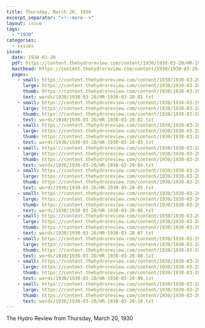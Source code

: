 ```yaml
---
title: Thursday, March 20, 1930
excerpt_separator: "<!--more-->"
layout: issue
tags:
  - "1930"
categories:
  - issues
issue:
  date: 1930-03-20
  pdf: https://content.thehydroreview.com/content/1930/1930-03-20/HR-1930-03-20.pdf
  masthead: https://content.thehydroreview.com/content/1930/1930-03-20/masthead/HR-1930-03-20.jpg
  pages:
    - small: https://content.thehydroreview.com/content/1930/1930-03-20/small/HR-1930-03-20-01.jpg
      large: https://content.thehydroreview.com/content/1930/1930-03-20/large/HR-1930-03-20-01.jpg
      thumb: https://content.thehydroreview.com/content/1930/1930-03-20/thumbnails/HR-1930-03-20-01.jpg
      text: words/1930/1930-03-20/HR-1930-03-20-01.txt
    - small: https://content.thehydroreview.com/content/1930/1930-03-20/small/HR-1930-03-20-02.jpg
      large: https://content.thehydroreview.com/content/1930/1930-03-20/large/HR-1930-03-20-02.jpg
      thumb: https://content.thehydroreview.com/content/1930/1930-03-20/thumbnails/HR-1930-03-20-02.jpg
      text: words/1930/1930-03-20/HR-1930-03-20-02.txt
    - small: https://content.thehydroreview.com/content/1930/1930-03-20/small/HR-1930-03-20-03.jpg
      large: https://content.thehydroreview.com/content/1930/1930-03-20/large/HR-1930-03-20-03.jpg
      thumb: https://content.thehydroreview.com/content/1930/1930-03-20/thumbnails/HR-1930-03-20-03.jpg
      text: words/1930/1930-03-20/HR-1930-03-20-03.txt
    - small: https://content.thehydroreview.com/content/1930/1930-03-20/small/HR-1930-03-20-04.jpg
      large: https://content.thehydroreview.com/content/1930/1930-03-20/large/HR-1930-03-20-04.jpg
      thumb: https://content.thehydroreview.com/content/1930/1930-03-20/thumbnails/HR-1930-03-20-04.jpg
      text: words/1930/1930-03-20/HR-1930-03-20-04.txt
    - small: https://content.thehydroreview.com/content/1930/1930-03-20/small/HR-1930-03-20-05.jpg
      large: https://content.thehydroreview.com/content/1930/1930-03-20/large/HR-1930-03-20-05.jpg
      thumb: https://content.thehydroreview.com/content/1930/1930-03-20/thumbnails/HR-1930-03-20-05.jpg
      text: words/1930/1930-03-20/HR-1930-03-20-05.txt
    - small: https://content.thehydroreview.com/content/1930/1930-03-20/small/HR-1930-03-20-06.jpg
      large: https://content.thehydroreview.com/content/1930/1930-03-20/large/HR-1930-03-20-06.jpg
      thumb: https://content.thehydroreview.com/content/1930/1930-03-20/thumbnails/HR-1930-03-20-06.jpg
      text: words/1930/1930-03-20/HR-1930-03-20-06.txt
    - small: https://content.thehydroreview.com/content/1930/1930-03-20/small/HR-1930-03-20-07.jpg
      large: https://content.thehydroreview.com/content/1930/1930-03-20/large/HR-1930-03-20-07.jpg
      thumb: https://content.thehydroreview.com/content/1930/1930-03-20/thumbnails/HR-1930-03-20-07.jpg
      text: words/1930/1930-03-20/HR-1930-03-20-07.txt
    - small: https://content.thehydroreview.com/content/1930/1930-03-20/small/HR-1930-03-20-08.jpg
      large: https://content.thehydroreview.com/content/1930/1930-03-20/large/HR-1930-03-20-08.jpg
      thumb: https://content.thehydroreview.com/content/1930/1930-03-20/thumbnails/HR-1930-03-20-08.jpg
      text: words/1930/1930-03-20/HR-1930-03-20-08.txt
    - small: https://content.thehydroreview.com/content/1930/1930-03-20/small/HR-1930-03-20-09.jpg
      large: https://content.thehydroreview.com/content/1930/1930-03-20/large/HR-1930-03-20-09.jpg
      thumb: https://content.thehydroreview.com/content/1930/1930-03-20/thumbnails/HR-1930-03-20-09.jpg
      text: words/1930/1930-03-20/HR-1930-03-20-09.txt
    - small: https://content.thehydroreview.com/content/1930/1930-03-20/small/HR-1930-03-20-10.jpg
      large: https://content.thehydroreview.com/content/1930/1930-03-20/large/HR-1930-03-20-10.jpg
      thumb: https://content.thehydroreview.com/content/1930/1930-03-20/thumbnails/HR-1930-03-20-10.jpg
      text: words/1930/1930-03-20/HR-1930-03-20-10.txt
---
```


The Hydro Review from Thursday, March 20, 1930

<!--more-->

